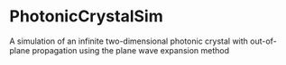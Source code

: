 # PhotonicCrystalSim
A simulation of an infinite two-dimensional photonic crystal with out-of-plane propagation using the plane wave expansion method
